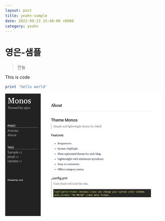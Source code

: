 ```yaml
---
layout: post
title: yeahn-sample
date: 2022-09-23 15:40:00 +0900
category: yeahn
---
```

# 영은-샘플
> 안뇽

This is code
```ruby
print 'hello world'
```
![Image Alt 텍스트](../assets/img/screenshot-1.png)